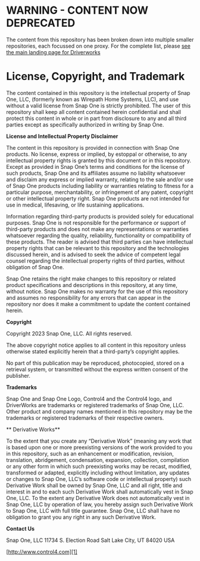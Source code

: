 # WARNING - CONTENT NOW DEPRECATED

The content from this repository has been broken down into multiple smaller repositories, each focussed on one proxy.  For the complete list, please [see the main landing page for Driverworks](https://github.com/snap-one/docs-driverworks?tab=readme-ov-file#driverworks-proxy-documentation)

# License, Copyright, and Trademark

The content contained in this repository is the intellectual property of Snap One, LLC, (formerly known as Wirepath Home Systems, LLC), and use without a valid license from Snap One is strictly prohibited. The user of this repository shall keep all content contained herein confidential and shall protect this content in whole or in part from disclosure to any and all third parties except as specifically authorized in writing by Snap One.



**License and Intellectual Property Disclaimer**

The content in this repository is provided in connection with Snap One products. No license, express or implied, by estoppal or otherwise, to any intellectual property rights is granted by this document or in this repository. Except as provided in Snap Oneʼs terms and conditions for the license of such products, Snap One and its affiliates assume no liability whatsoever and disclaim any express or implied warranty, relating to the sale and/or use of Snap One products including liability or warranties relating to fitness for a particular purpose, merchantability, or infringement of any patent, copyright or other intellectual property right. Snap One products are not intended for use in medical, lifesaving, or life sustaining applications.

Information regarding third-party products is provided solely for educational purposes. Snap One is not responsible for the performance or support of third-party products and does not make any representations or warranties whatsoever regarding the quality, reliability, functionality or compatibility of these products. The reader is advised that third parties can have intellectual property rights that can be relevant to this repository and the technologies discussed herein, and is advised to seek the advice of competent legal counsel regarding the intellectual property rights of third parties, without obligation of Snap One.

Snap One retains the right make changes to this repository or related product specifications and descriptions in this repository, at any time, without notice. Snap One makes no warranty for the use of this repository and assumes no responsibility for any errors that can appear in the repository nor does it make a commitment to update the content contained herein.



**Copyright**

Copyright 2023 Snap One, LLC. All rights reserved.

The above copyright notice applies to all content in this repository unless otherwise stated explicitly herein that a third-party’s copyright applies.

No part of this publication may be reproduced, photocopied, stored on a retrieval system, or transmitted without the express written consent of the publisher.



**Trademarks**

Snap One and Snap One Logo, Control4 and the Control4 logo, and DriverWorks are trademarks or registered trademarks of  Snap One, LLC. Other product and company names mentioned in this repository may be the trademarks or registered trademarks of their respective owners.



** Derivative Works**

To the extent that you create any “Derivative Work” (meaning any work that is based upon one or more preexisting versions of the work provided to you in this repository, such as an enhancement or modification, revision, translation, abridgement, condensation, expansion, collection, compilation or any other form in which such preexisting works may be recast, modified, transformed or adapted, explicitly including without limitation, any updates or changes to Snap One, LLC’s software code or intellectual property) such Derivative Work shall be owned by Snap One, LLC and all right, title and interest in and to each such Derivative Work shall automatically vest in Snap One, LLC. To the extent any Derivative Work does not automatically vest in Snap One, LLC by operation of law, you hereby assign such Derivative Work to Snap One, LLC with full title guarantee. Snap One, LLC shall have no obligation to grant you any right in any such Derivative Work.



**Contact Us**

Snap One, LLC
11734 S. Election Road
Salt Lake City, UT 84020 USA

[http://www.control4.com][1]

[1]:	www.control4.com